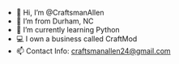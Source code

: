 - 👋 Hi, I’m @CraftsmanAllen
- 📌 I’m from Durham, NC
- 🧠 I’m currently learning Python
- 💻 I own a business called CraftMod
- 📫 Contact Info: craftsmanallen24@gmail.com
